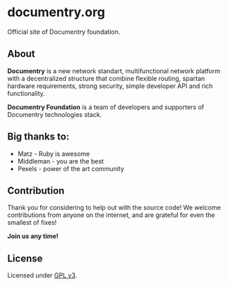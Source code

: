# documentry.org

Official site of Documentry foundation.

## About

**Documentry** is a new network standart, multifunctional network platform
with a decentralized structure that combine flexible routing, spartan hardware
requirements, strong security, simple developer API and rich functionality.

**Documentry Foundation** is a team of developers and supporters of Documentry
technologies stack.

## Big thanks to:

* Matz - Ruby is awesome
* Middleman - you are the best
* Pexels - power of the art community


## Contribution

Thank you for considering to help out with the source code!
We welcome contributions from anyone on the internet, and are grateful for even
the smallest of fixes!

**Join us any time!**

## License

Licensed under [GPL v3](LICENSE).
